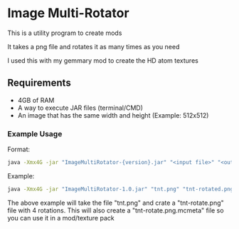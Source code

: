 # Image Multi-Rotator

This is a utility program to create mods

It takes a png file and rotates it as many times as you need

I used this with my gemmary mod to create the HD atom textures

## Requirements
- 4GB of RAM
- A way to execute JAR files (terminal/CMD)
- An image that has the same width and height (Example: 512x512)

### Example Usage
Format:

```cmd
java -Xmx4G -jar "ImageMultiRotator-{version}.jar" "<input file>" "<output file name>" <degrees per rotation>
```

Example:

```cmd
java -Xmx4G -jar "ImageMultiRotator-1.0.jar" "tnt.png" "tnt-rotated.png" 90.0
```

The above example will take the file "tnt.png" and crate a "tnt-rotate.png" file with 4 rotations. 
This will also create a "tnt-rotate.png.mcmeta" file so you can use it in a mod/texture pack